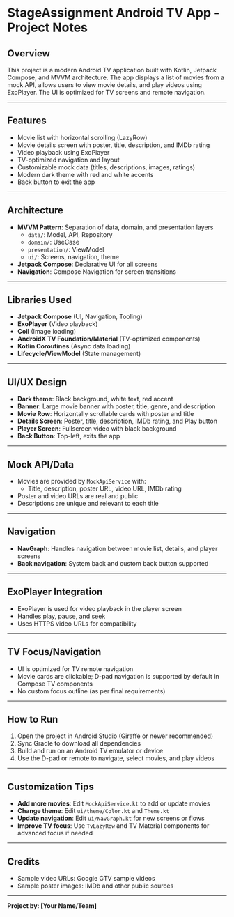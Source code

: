 # StageAssignment Android TV App - Project Notes

## Overview
This project is a modern Android TV application built with Kotlin, Jetpack Compose, and MVVM architecture. The app displays a list of movies from a mock API, allows users to view movie details, and play videos using ExoPlayer. The UI is optimized for TV screens and remote navigation.

---

## Features
- Movie list with horizontal scrolling (LazyRow)
- Movie details screen with poster, title, description, and IMDb rating
- Video playback using ExoPlayer
- TV-optimized navigation and layout
- Customizable mock data (titles, descriptions, images, ratings)
- Modern dark theme with red and white accents
- Back button to exit the app

---

## Architecture
- **MVVM Pattern**: Separation of data, domain, and presentation layers
    - `data/`: Model, API, Repository
    - `domain/`: UseCase
    - `presentation/`: ViewModel
    - `ui/`: Screens, navigation, theme
- **Jetpack Compose**: Declarative UI for all screens
- **Navigation**: Compose Navigation for screen transitions

---

## Libraries Used
- **Jetpack Compose** (UI, Navigation, Tooling)
- **ExoPlayer** (Video playback)
- **Coil** (Image loading)
- **AndroidX TV Foundation/Material** (TV-optimized components)
- **Kotlin Coroutines** (Async data loading)
- **Lifecycle/ViewModel** (State management)

---

## UI/UX Design
- **Dark theme**: Black background, white text, red accent
- **Banner**: Large movie banner with poster, title, genre, and description
- **Movie Row**: Horizontally scrollable cards with poster and title
- **Details Screen**: Poster, title, description, IMDb rating, and Play button
- **Player Screen**: Fullscreen video with black background
- **Back Button**: Top-left, exits the app

---

## Mock API/Data
- Movies are provided by `MockApiService` with:
    - Title, description, poster URL, video URL, IMDb rating
- Poster and video URLs are real and public
- Descriptions are unique and relevant to each title

---

## Navigation
- **NavGraph**: Handles navigation between movie list, details, and player screens
- **Back navigation**: System back and custom back button supported

---

## ExoPlayer Integration
- ExoPlayer is used for video playback in the player screen
- Handles play, pause, and seek
- Uses HTTPS video URLs for compatibility

---

## TV Focus/Navigation
- UI is optimized for TV remote navigation
- Movie cards are clickable; D-pad navigation is supported by default in Compose TV components
- No custom focus outline (as per final requirements)

---

## How to Run
1. Open the project in Android Studio (Giraffe or newer recommended)
2. Sync Gradle to download all dependencies
3. Build and run on an Android TV emulator or device
4. Use the D-pad or remote to navigate, select movies, and play videos

---

## Customization Tips
- **Add more movies**: Edit `MockApiService.kt` to add or update movies
- **Change theme**: Edit `ui/theme/Color.kt` and `Theme.kt`
- **Update navigation**: Edit `ui/NavGraph.kt` for new screens or flows
- **Improve TV focus**: Use `TvLazyRow` and TV Material components for advanced focus if needed

---

## Credits
- Sample video URLs: Google GTV sample videos
- Sample poster images: IMDb and other public sources

---

**Project by: [Your Name/Team]** 
